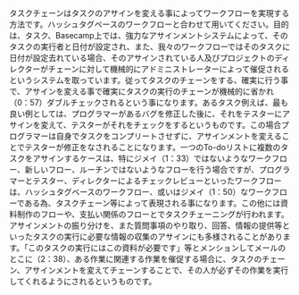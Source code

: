 タスクチェーンはタスクのアサインを変える事によってワークフローを実現する方法です。ハッシュタグベースのワークフローと合わせて用いてください。目的は、タスク、Basecamp上では、強力なアサインメントシステムによって、そのタスクの実行者と日付が設定され、また、我々のワークフローではそのタスクに日付が設定去れている場合、そのアサインされている人及びプロジェクトのディレクターがチェーンに対して機械的にアドミニストレーターによって催促されるというシステムを取っています。従ってタスクのチェーンをする、確実に行う事で、アサインを変える事で確実にタスクの実行のチェーンが機械的に省かれ（0：57）ダブルチェックされるという事になります。あるタスク例えば、最も良い例としては、プログラマーがあるバグを修正した後に、それをテスターにアサインを変えて、テスターがそれをチェックをするというものです。この場合プログラマーは自身でタスクをコンプリートさせずに、アサインメントを変えることでテスターが修正をなされることになります。一つのTo-doリストに複数のタスクをアサインするケースは、特にジメイ（1：33）ではないようなワークフロー、新しいフロー、ルーチンではないようなフローを行う場合ですが、プログラマーとテスター、ディレクターによるチェックレビューといったワークフローは、ハッシュタグベースのワークフロー、或いはジメイ（1：50）なワークフローである為、タスクチェーン等によって表現される事になります。この他には資料制作のフローや、支払い関係のフローとでタスクチェーニングが行われます。アサインメントの振り分けを、また質問事項のやり取り、回答、情報の提供等といったタスクの実行に必要な情報の収集のアサインにも多様されることがあります。「このタスクの実行にはこの資料が必要です」等とメンションしてメールのとこに（2：38）、ある作業に関連する作業を催促する場合に、タスクのチェーン、アサインメントを変えてチェーンすることで、その人が必ずその作業を実行してくれるようにされるというものです。
